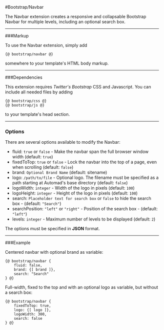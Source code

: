 #Bootstrap/Navbar

The Navbar extension creates a responsive and collapsable Bootstrap Navbar for multiple levels, including an optional search box.

---

###Markup

To use the Navbar extension, simply add 

	{@ bootstrap/navbar @}
	
somewhere to your template's HTML body markup.

---

###Dependencies

This extension requires *Twitter's Bootstrap* CSS and Javascript.
You can include all needed files by adding

	{@ bootstrap/css @}
	{@ bootstrap/js @}
	
to your template's head section.	

---

### Options

There are several options available to modify the Navbar:

- fluid: `true` or `false` - Make the navbar span the full browser window width (default: `true`)
- fixedToTop: `true` or `false` - Lock the navbar into the top of a page, even when scrolling (default: `false`)
- brand: `Optional Brand Name` (default: sitename)
- logo: `/path/to/file` - Optional logo. The filename must be specified as a path starting at Automad's base directory (default: `false`)
- logoWidth: `integer` - Width of the logo in pixels (default: `100`)
- logoHeight: `integer` - Height of the logo in pixels (default: `100`)
- search: `Placeholder text for search box` or `false` to hide the search box - (default: `"Search"`)
- searchPosition: `"left"` or `"right"` - Position of the search box - (default: `"left"`)
- levels: `integer` - Maximum number of levels to be displayed (default: `2`)

The options must be specified in **JSON** format. 

---

###Example

Centered navbar with optional brand as variable:

	{@ bootstrap/navbar {
		fluid: false,
		brand: {[ brand ]},
		search: "Search"
	} @}
	
Full-width, fixed to the top and with an optional logo as variable, but without a search box:

	{@ bootstrap/navbar {
		fixedToTop: true,
		logo: {[ logo ]},
		logoWidth: 300,
		search: false
	} @}